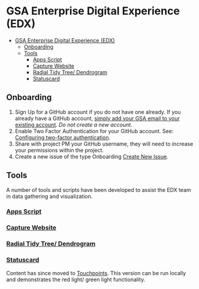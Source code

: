 # GSA Enterprise Digital Experience (EDX)

- [GSA Enterprise Digital Experience (EDX)](#gsa-enterprise-digital-experience-edx)
  - [Onboarding](#onboarding)
  - [Tools](#tools)
    - [Apps Script](#apps-script)
    - [Capture Website](#capture-website)
    - [Radial Tidy Tree/ Dendrogram](#radial-tidy-tree-dendrogram)
    - [Statuscard](#statuscard)

## Onboarding

1. Sign Up for a GitHub account if you do not have one already.  If you already have a GitHub account, [simply add your GSA email to your existing account](https://docs.github.com/en/github/setting-up-and-managing-your-github-user-account/adding-an-email-address-to-your-github-account). _Do not create a new account._
1. Enable Two Factor Authentication for your GitHub account. See: [Configuring two-factor authentication](https://docs.github.com/en/github/authenticating-to-github/configuring-two-factor-authentication).
1. Share with project PM your GitHub username, they will need to increase your permissions within the project.
1. Create a new issue of the type Onboarding [Create New Issue](https://github.com/GSA/EDX/issues/new/choose).

## Tools

A number of tools and scripts have been developed to assist the EDX team in data gathering and visualization.

### [Apps Script](Tools/apps-script/README.md)

### [Capture Website](Tools/capture-website/README.md)

### [Radial Tidy Tree/ Dendrogram](Tools/radial-tidy-tree/README.md)

### [Statuscard](Tools/statuscard/README.md)

Content has since moved to [Touchpoints](https://github.com/gsa/touchpoints). This version can be run locally and demonstrates the red light/ green light functionality. 